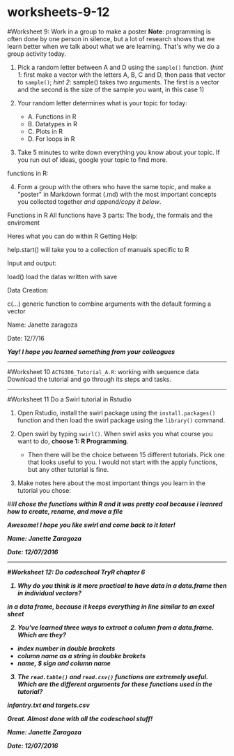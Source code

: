 # worksheets-9-12

#Worksheet 9: Work in a group to make a poster 
**Note**: programming is often done by one person in silence, but a lot of research shows that we learn better when we talk about what we are learning. That's why we do a group activity today. 

1. Pick a random letter between A and D using the `sample()` function. 
(*hint 1*: first make a vector with the letters A, B, C and D, then pass that vector to `sample()`; *hint 2*: sample() takes two arguments. The first is a vector and the second is the size of the sample you want, in this case 1)

2. Your random letter determines what is your topic for today:
	* A. Functions in R
	* B. Datatypes in R
	* C. Plots in R
	* D. For loops in R

3. Take 5 minutes to write down everything you know about your topic. 
If you run out of ideas, google your topic to find more. 

functions in R: 

4. Form a group with the others who have the same topic, and make a "poster" in Markdown format (.md) with the most important concepts you collected together *and append/copy it below*.

Functions in R
All functions have 3 parts:
The body, the formals and the enviroment

Heres what you can do within R
Getting Help:

help.start() will take you to a collection of manuals specific to R

Input and output:

load() load the datas written with save

Data Creation:

c(...) generic function to combine arguments with the default forming a vector




Name: Janette zaragoza

Date:  12/7/16

***Yay! I hope you learned something from your colleagues***

*** 
#Worksheet 10 `ACTG306_Tutorial_A.R`: working with sequence data
Download the tutorial and go through its steps and tasks.

***
#Worksheet 11 Do a Swirl tutorial in Rstudio

1. Open Rstudio, install the swirl package using the `install.packages()` function and then load the swirl package using the `library()` command. 

2. Open swirl by typing `swirl()`. When swirl asks you what course you want to do, **choose 1: R Programming**. 
	*	Then there will be the choice between 15 different tutorials. Pick one that looks useful to you. I would not start with the apply functions, but any other tutorial is fine.

3. Make notes here about the most important things you learn in the tutorial you chose: 

##<i><b>I chose the functions within R and it was pretty cool because i leanred how to create, rename, and move a file

Awesome! I hope you like swirl and come back to it later!

Name: Janette Zaragoza

Date:
12/07/2016
***  
#Worksheet 12: Do codeschool TryR chapter 6

1. Why do you think is it more practical to have data in a data.frame then in individual vectors? 

in a data frame, because it keeps everything in line similar to an excel sheet 

2. You've learned three ways to extract a column from a data.frame. Which are they? 

- index number in double brackets
- column name as a string in doubke brakets
- name, $ sign and column name 

3. The `read.table()` and `read.csv()` functions are extremely useful. Which are the different arguments for these functions used in the tutorial?


infantry.txt and targets.csv

***Great. Almost done with all the codeschool stuff!***

Name:  Janette Zaragoza

Date:  12/07/2016
